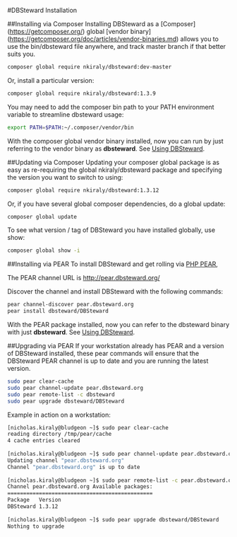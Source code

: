 #DBSteward Installation


##Installing via Composer
Installing DBSteward as a [Composer] (https://getcomposer.org/) global [vendor binary] (https://getcomposer.org/doc/articles/vendor-binaries.md) allows you to use the bin/dbsteward file anywhere, and track master branch if that better suits you.
```bash
composer global require nkiraly/dbsteward:dev-master
```

Or, install a particular version:
```bash
composer global require nkiraly/dbsteward:1.3.9
```

You may need to add the composer bin path to your PATH environment variable to streamline dbsteward usage:
```bash
export PATH=$PATH:~/.composer/vendor/bin
```

With the composer global vendor binary installed, now you can run by just referring to the vendor binary as **dbsteward**. See [Using DBSteward](https://github.com/nkiraly/DBSteward/wiki/Crash-course#using-dbsteward).

##Updating via Composer
Updating your composer global package is as easy as re-requiring the global nkiraly/dbsteward package and specifying the version you want to switch to using:
```bash
composer global require nkiraly/dbsteward:1.3.12
```

Or, if you have several global composer dependencies, do a global update:
```bash
composer global update
```

To see what version / tag of DBSteward you have installed globally, use show:
```bash
composer global show -i
```

##Installing via PEAR
To install DBSteward and get rolling via [PHP PEAR](http://pear.php.net),

The PEAR channel URL is http://pear.dbsteward.org/

Discover the channel and install DBSteward with the following commands:

```bash
pear channel-discover pear.dbsteward.org
pear install dbsteward/DBSteward
```

With the PEAR package installed, now you can refer to the dbsteward binary with just **dbsteward**. See [Using DBSteward](https://github.com/nkiraly/DBSteward/wiki/Crash-course#using-dbsteward).

##Upgrading via PEAR
If your workstation already has PEAR and a version of DBSteward installed, these pear commands will ensure that the DBSteward PEAR channel is up to date and you are running the latest version.

```bash
sudo pear clear-cache
sudo pear channel-update pear.dbsteward.org
sudo pear remote-list -c dbsteward
sudo pear upgrade dbsteward/DBSteward
```

Example in action on a workstation:
```bash
[nicholas.kiraly@bludgeon ~]$ sudo pear clear-cache
reading directory /tmp/pear/cache
4 cache entries cleared
 
[nicholas.kiraly@bludgeon ~]$ sudo pear channel-update pear.dbsteward.org
Updating channel "pear.dbsteward.org"
Channel "pear.dbsteward.org" is up to date
 
[nicholas.kiraly@bludgeon ~]$ sudo pear remote-list -c pear.dbsteward.org
Channel pear.dbsteward.org Available packages:
==============================================
Package   Version
DBSteward 1.3.12
 
[nicholas.kiraly@bludgeon ~]$ sudo pear upgrade dbsteward/DBSteward
Nothing to upgrade
```
